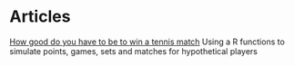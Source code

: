 # Articles
[How good do you have to be to win a tennis match](https://htmlpreview.github.io/?https://github.com/williammunn/tennis/blob/main/rmarkdown/001_simulating_matches/001_simulating_matches.html) Using a R functions to simulate points, games, sets and matches for hypothetical players
